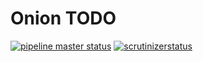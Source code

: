 # Onion TODO

[![pipeline master status](https://gitlab.com/martinpham/onion-todo/badges/master/pipeline.svg)](https://gitlab.com/martinpham/onion-todo/pipelines)
[![scrutinizerstatus](https://scrutinizer-ci.com/gp/onion-todo/badges/quality-score.png?b=master&s=b8e8afa9c7e872893d3ff290019c0aad102502b4)](https://scrutinizer-ci.com/gp/onion-todo/)
